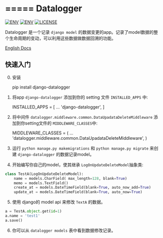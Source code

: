 =====
Datalogger
=====

[![ENV](https://img.shields.io/badge/python-2.7-green.svg)](https://github.com/pylixm/django-datalogger)
[![ENV](https://img.shields.io/badge/django-1.7+-green.svg)](https://github.com/pylixm/django-datalogger)
[![LICENSE](https://img.shields.io/badge/license-MIT-green.svg)](https://github.com/pylixm/django-datalogger/master/LICENSE.txt)

Datalogger 是一个记录 `django model` 的数据变更的app。记录了model数据的整个生命周期的变动，可以利用这些数据做数据回溯的功能。

[English Docs](https://github.com/pylixm/django-datalogger)



快速入门
-----------

0. 安装

    pip install django-datalogger

1. 将app `django-datalogger` 添加到你的 setting 文件 `INSTALLED_APPS` 中:

    INSTALLED_APPS = [
        ...
        'django-datalogger',
    ]

2. 将中间件 `datalogger.middleware.common.DataUpadataDeleteMiddleware` 添加到你setting文件的 `MIDDLEWARE_CLASSES`中:

    MIDDLEWARE_CLASSES = (
    ...
    'datalogger.middleware.common.DataUpadataDeleteMiddleware',
    )

3. 运行 `python manage.py makemigrations` 和 `python manage.py migrate` 来创建 `django-datalogger` 的数据记录model。

4. 开始编写你自己的model，使其继承 `LogOnUpdateDeleteModel`抽象类:

```python
class TestA(LogOnUpdateDeleteModel):
    name = models.CharField( max_length=128, blank=True)
    memo = models.TextField()
    create_at = models.DateTimeField(blank=True, auto_now_add=True)
    update_at = models.DateTimeField(blank=True, auto_now=True)
```

5. 使用 django的 model api 来修改 `TextA` 的数据。

```python
a = TestA.object.get(id=1)
a.name = 'test1'
a.save()
```

6.  你可以从  `datalogger models` 表中看到数据修改记录。
